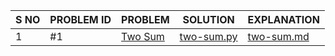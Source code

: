 | S NO | PROBLEM ID | PROBLEM                                           | SOLUTION                                   | EXPLANATION                            |
| ---- | ---------- | ------------------------------------------------- | ------------------------------------------ | -------------------------------------- |
| 1    | #1         | [Two Sum](https://leetcode.com/problems/two-sum/) | [two-sum.py](./solution/python/two-sum.py) | [two-sum.md](./explanation/two-sum.md) |
